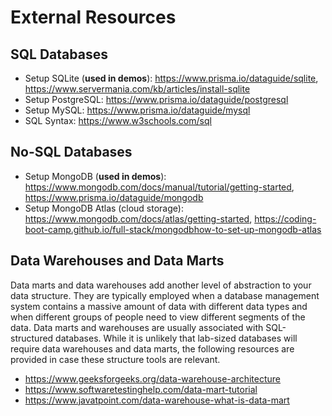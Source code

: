 # External Resources 

## SQL Databases
* Setup SQLite (**used in demos**):	https://www.prisma.io/dataguide/sqlite,  https://www.servermania.com/kb/articles/install-sqlite
* Setup PostgreSQL:		https://www.prisma.io/dataguide/postgresql 
* Setup MySQL:			https://www.prisma.io/dataguide/mysql 
* SQL Syntax: 			https://www.w3schools.com/sql

## No-SQL Databases
* Setup MongoDB (**used in demos**):	https://www.mongodb.com/docs/manual/tutorial/getting-started,  https://www.prisma.io/dataguide/mongodb 
* Setup MongoDB Atlas (cloud storage): 	https://www.mongodb.com/docs/atlas/getting-started,  https://coding-boot-camp.github.io/full-stack/mongodbhow-to-set-up-mongodb-atlas 
## Data Warehouses and Data Marts
Data marts and data warehouses add another level of abstraction to your data structure. They are typically employed when a database management system contains a massive amount of data with different data types and when different groups of people need to view different segments of the data. Data marts and warehouses are usually associated with SQL-structured databases. While it is unlikely that lab-sized databases will require data warehouses and data marts, the following resources are provided in case these structure tools are relevant. 
* https://www.geeksforgeeks.org/data-warehouse-architecture
* https://www.softwaretestinghelp.com/data-mart-tutorial
* https://www.javatpoint.com/data-warehouse-what-is-data-mart 
